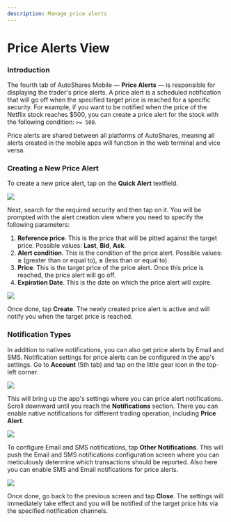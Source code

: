 ```yaml
---
description: Manage price alerts
---
```


# Price Alerts View

### Introduction

The fourth tab of AutoShares Mobile — **Price Alerts** — is responsible for displaying the trader's price alerts. A price alert is a scheduled notification that will go off when the specified target price is reached for a specific security. For example, if you want to be notified when the price of the Netflix stock reaches $500, you can create a price alert for the stock with the following condition: `>= 500`.

Price alerts are shared between all platforms of AutoShares, meaning all alerts created in the mobile apps will function in the web terminal and vice versa.

### Creating a New Price Alert

To create a new price alert, tap on the **Quick Alert** textfield.&#x20;

![](../../.gitbook/assets/img\_0056\_iphonexspacegrey\_portrait.png)

Next, search for the required security and then tap on it. You will be prompted with the alert creation view where you need to specify the following parameters:

1. **Reference price**. This is the price that will be pitted against the target price. Possible values: **Last**, **Bid**, **Ask**.
2. **Alert condition**. This is the condition of the price alert. Possible values: **≥** (greater than or equal to), **≤** (less than or equal to).
3. **Price**. This is the target price of the price alert. Once this price is reached, the price alert will go off.
4. **Expiration Date**. This is the date on which the price alert will expire.

![](../../.gitbook/assets/img\_03aa86dc9ba9-1\_iphonexspacegrey\_portrait.png)

Once done, tap **Create**. The newly created price alert is active and will notify you when the target price is reached.

### Notification Types

In addition to native notifications, you can also get price alerts by Email and SMS. Notification settings for price alerts can be configured in the app's settings. Go to **Account** (5th tab) and tap on the little gear icon in the top-left corner.

![](../../.gitbook/assets/img\_0057\_iphonexspacegrey\_portrait.png)

This will bring up the app's settings where you can price alert notifications. Scroll downward until you reach the **Notifications** section. There you can enable native notifications for different trading operation, including **Price Alert**.

![](../../.gitbook/assets/img\_0058\_iphonexspacegrey\_portrait.png)

To configure Email and SMS notifications, tap **Other Notifications**. This will push the Email and SMS notifications configuration screen where you can meticulously determine which transactions should be reported. Also here you can enable SMS and Email notifications for price alerts.

![](../../.gitbook/assets/img\_0059\_iphonexspacegrey\_portrait.png)

Once done, go back to the previous screen and tap **Close**. The settings will immediately take effect and you will be notified of the target price hits via the specified notification channels.
